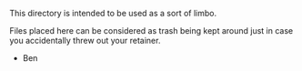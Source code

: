 This directory is intended to be used as a sort of limbo.  

Files placed here can be considered as trash being kept around 
   just in case you accidentally threw out your retainer.  


- Ben 

